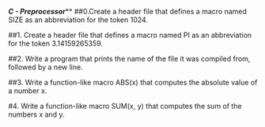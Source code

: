 *********************C - Preprocessor***********************
##0.Create a header file that defines a macro named SIZE as an abbreviation for the token 1024.

##1. Create a header file that defines a macro named PI as an abbreviation for the token 3.14159265359.

##2. Write a program that prints the name of the file it was compiled from, followed by a new line.

##3. Write a function-like macro ABS(x) that computes the absolute value of a number x.

#4. Write a function-like macro SUM(x, y) that computes the sum of the numbers x and y.
